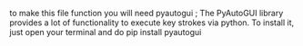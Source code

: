 to make this file function you will need pyautogui ;
The PyAutoGUI library provides a lot of functionality to execute key strokes via python.
To install it, just open your terminal and do pip install pyautogui
